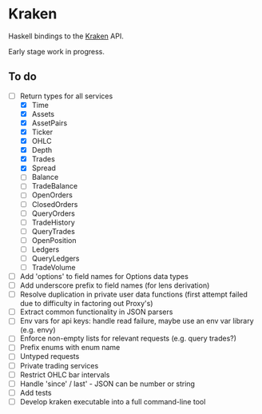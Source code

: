 # Kraken

Haskell bindings to the [Kraken](https://www.kraken.com/en-us/help/api) API. 

Early stage work in progress.

## To do

* [ ] Return types for all services
  * [X] Time
  * [X] Assets
  * [X] AssetPairs
  * [X] Ticker
  * [X] OHLC
  * [X] Depth
  * [X] Trades
  * [X] Spread
  * [ ] Balance
  * [ ] TradeBalance
  * [ ] OpenOrders
  * [ ] ClosedOrders
  * [ ] QueryOrders
  * [ ] TradeHistory
  * [ ] QueryTrades
  * [ ] OpenPosition
  * [ ] Ledgers
  * [ ] QueryLedgers
  * [ ] TradeVolume
* [ ] Add 'options' to field names for Options data types
* [ ] Add underscore prefix to field names (for lens derivation)
* [ ] Resolve duplication in private user data functions (first attempt failed due to difficulty in factoring out Proxy's)
* [ ] Extract common functionality in JSON parsers
* [ ] Env vars for api keys: handle read failure, maybe use an env var library (e.g. envy)
* [ ] Enforce non-empty lists for relevant requests (e.g. query trades?)
* [ ] Prefix enums with enum name
* [ ] Untyped requests
* [ ] Private trading services
* [ ] Restrict OHLC bar intervals
* [ ] Handle 'since' / last' - JSON can be number or string
* [ ] Add tests
* [ ] Develop kraken executable into a full command-line tool